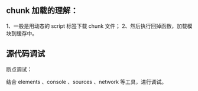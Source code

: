 ## chunk 加载的理解：

1、一般是用动态的 script 标签下载 chunk 文件；
2、然后执行回掉函数，加载模块到缓存中。

## 源代码调试

断点调试：

结合 elements 、console 、sources 、network 等工具，进行调试。
